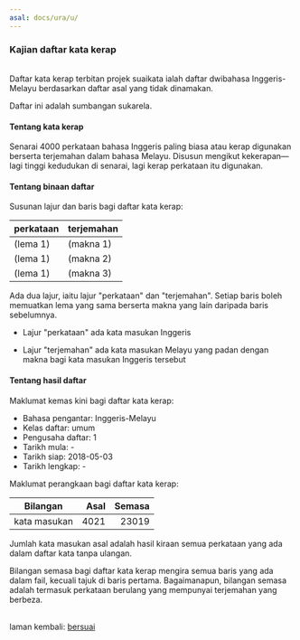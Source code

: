 ```yaml
---
asal: docs/ura/u/
---
```


### Kajian daftar kata kerap

&nbsp;  
Daftar kata kerap terbitan projek suaikata ialah daftar
dwibahasa Inggeris-Melayu berdasarkan daftar asal yang
tidak dinamakan.

Daftar ini adalah sumbangan sukarela.

#### Tentang kata kerap

Senarai 4000 perkataan bahasa Inggeris paling biasa atau
kerap digunakan berserta terjemahan dalam bahasa Melayu.
Disusun mengikut kekerapan&mdash;lagi tinggi kedudukan di
senarai, lagi kerap perkataan itu digunakan.

#### Tentang binaan daftar

Susunan lajur dan baris bagi daftar kata kerap:

| perkataan  | terjemahan |
| ---------- | ---------- |
| (lema 1)   | (makna 1)  |
| (lema 1)   | (makna 2)  |
| (lema 1)   | (makna 3)  |

Ada dua lajur, iaitu lajur "perkataan" dan "terjemahan".
Setiap baris boleh memuatkan lema yang sama berserta makna
yang lain daripada baris sebelumnya.

- Lajur "perkataan" ada kata masukan Inggeris

- Lajur "terjemahan" ada kata masukan Melayu yang padan dengan
makna bagi kata masukan Inggeris tersebut

#### Tentang hasil daftar

Maklumat kemas kini bagi daftar kata kerap:

- Bahasa pengantar: Inggeris-Melayu
- Kelas daftar: umum
- Pengusaha daftar: 1
- Tarikh mula: -
- Tarikh siap: 2018-05-03
- Tarikh lengkap: -

Maklumat perangkaan bagi daftar kata kerap:

| Bilangan     | Asal    | Semasa  |
| ------------ | -------:| -------:|
| kata masukan | 4021    | 23019   |

Jumlah kata masukan asal adalah hasil kiraan semua perkataan
yang ada dalam daftar kata tanpa ulangan.

Bilangan semasa bagi daftar kata kerap mengira semua baris
yang ada dalam fail, kecuali tajuk di baris pertama.
Bagaimanapun, bilangan semasa adalah termasuk perkataan
berulang yang mempunyai terjemahan yang berbeza.

&nbsp;  
laman kembali: [bersuai][0]

  [0]: ../../bersuai.md
